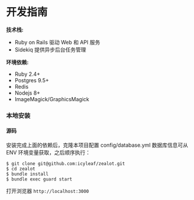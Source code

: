 # 开发指南

**技术栈:**

- Ruby on Rails 驱动 Web 和 API 服务
- Sidekiq 提供异步后台任务管理

**环境依赖:**

- Ruby 2.4+
- Postgres 9.5+
- Redis
- Nodejs 8+
- ImageMagick/GraphicsMagick

### 本地安装

#### 源码

安装完成上面的依赖后，克隆本项目配置 config/database.yml 数据库信息可从 ENV 环境变量获取，之后顺序执行：

```
$ git clone git@github.com:icyleaf/zealot.git
$ cd zealot
$ bundle install
$ bundle exec guard start
```

打开浏览器 `http://localhost:3000`